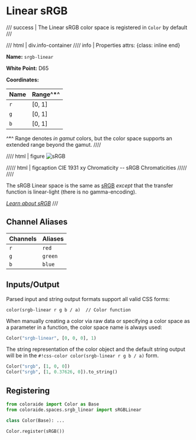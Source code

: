 # Linear sRGB

/// success | The Linear sRGB color space is registered in `Color` by default
///

/// html | div.info-container
//// info | Properties
    attrs: {class: inline end}

**Name:** `srgb-linear`

**White Point:** D65

**Coordinates:**

Name | Range^\*^
---- | -----
`r`  | [0, 1]
`g`  | [0, 1]
`b`  | [0, 1]

^\*^ Range denotes _in gamut_ colors, but the color space supports an extended range beyond the gamut.
////

//// html | figure
![sRGB](../images/srgb.png)

///// html | figcaption
CIE 1931 xy Chromaticity -- sRGB Chromaticities
/////
////

The sRGB Linear space is the same as [sRGB](./srgb.md) *except* that the transfer function is linear-light (there is no
gamma-encoding).

_[Learn about sRGB](https://en.wikipedia.org/wiki/SRGB)_
///

## Channel Aliases

Channels | Aliases
-------- | -------
`r`      | `red`
`g`      | `green`
`b`      | `blue`

## Inputs/Output

Parsed input and string output formats support all valid CSS forms:

```css-color
color(srgb-linear r g b / a)  // Color function
```

When manually creating a color via raw data or specifying a color space as a parameter in a function, the color
space name is always used:

```py
Color("srgb-linear", [0, 0, 0], 1)
```

The string representation of the color object and the default string output will be in the
`#!css-color color(srgb-linear r g b / a)` form.

```py play
Color("srgb", [1, 0, 0])
Color("srgb", [1, 0.37626, 0]).to_string()
```

## Registering

```py
from coloraide import Color as Base
from coloraide.spaces.srgb_linear import sRGBLinear

class Color(Base): ...

Color.register(sRGB())
```
